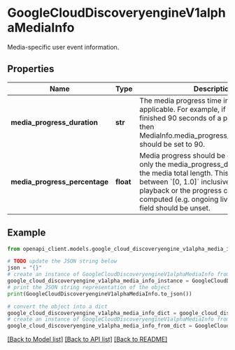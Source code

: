 # GoogleCloudDiscoveryengineV1alphaMediaInfo

Media-specific user event information.

## Properties

Name | Type | Description | Notes
------------ | ------------- | ------------- | -------------
**media_progress_duration** | **str** | The media progress time in seconds, if applicable. For example, if the end user has finished 90 seconds of a playback video, then MediaInfo.media_progress_duration.seconds should be set to 90. | [optional] 
**media_progress_percentage** | **float** | Media progress should be computed using only the media_progress_duration relative to the media total length. This value must be between &#x60;[0, 1.0]&#x60; inclusive. If this is not a playback or the progress cannot be computed (e.g. ongoing livestream), this field should be unset. | [optional] 

## Example

```python
from openapi_client.models.google_cloud_discoveryengine_v1alpha_media_info import GoogleCloudDiscoveryengineV1alphaMediaInfo

# TODO update the JSON string below
json = "{}"
# create an instance of GoogleCloudDiscoveryengineV1alphaMediaInfo from a JSON string
google_cloud_discoveryengine_v1alpha_media_info_instance = GoogleCloudDiscoveryengineV1alphaMediaInfo.from_json(json)
# print the JSON string representation of the object
print(GoogleCloudDiscoveryengineV1alphaMediaInfo.to_json())

# convert the object into a dict
google_cloud_discoveryengine_v1alpha_media_info_dict = google_cloud_discoveryengine_v1alpha_media_info_instance.to_dict()
# create an instance of GoogleCloudDiscoveryengineV1alphaMediaInfo from a dict
google_cloud_discoveryengine_v1alpha_media_info_from_dict = GoogleCloudDiscoveryengineV1alphaMediaInfo.from_dict(google_cloud_discoveryengine_v1alpha_media_info_dict)
```
[[Back to Model list]](../README.md#documentation-for-models) [[Back to API list]](../README.md#documentation-for-api-endpoints) [[Back to README]](../README.md)


